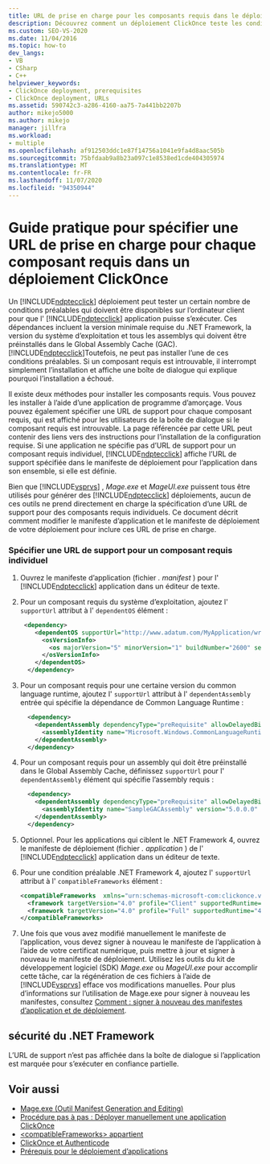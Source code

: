 ```yaml
---
title: URL de prise en charge pour les composants requis dans le déploiement ClickOnce
description: Découvrez comment un déploiement ClickOnce teste les conditions préalables pour que l’application ClickOnce s’exécute et comment le déploiement traite les conditions préalables manquantes.
ms.custom: SEO-VS-2020
ms.date: 11/04/2016
ms.topic: how-to
dev_langs:
- VB
- CSharp
- C++
helpviewer_keywords:
- ClickOnce deployment, prerequisites
- ClickOnce deployment, URLs
ms.assetid: 590742c3-a286-4160-aa75-7a441bb2207b
author: mikejo5000
ms.author: mikejo
manager: jillfra
ms.workload:
- multiple
ms.openlocfilehash: af912503ddc1e87f14756a1041e9fa4d8aac505b
ms.sourcegitcommit: 75bfdaab9a8b23a097c1e8538ed1cde404305974
ms.translationtype: MT
ms.contentlocale: fr-FR
ms.lasthandoff: 11/07/2020
ms.locfileid: "94350944"
---
```

# <a name="how-to-specify-a-support-url-for-individual-prerequisites-in-a-clickonce-deployment"></a>Guide pratique pour spécifier une URL de prise en charge pour chaque composant requis dans un déploiement ClickOnce
Un [!INCLUDE[ndptecclick](../deployment/includes/ndptecclick_md.md)] déploiement peut tester un certain nombre de conditions préalables qui doivent être disponibles sur l’ordinateur client pour que l' [!INCLUDE[ndptecclick](../deployment/includes/ndptecclick_md.md)] application puisse s’exécuter. Ces dépendances incluent la version minimale requise du .NET Framework, la version du système d’exploitation et tous les assemblys qui doivent être préinstallés dans le Global Assembly Cache (GAC). [!INCLUDE[ndptecclick](../deployment/includes/ndptecclick_md.md)]Toutefois, ne peut pas installer l’une de ces conditions préalables. Si un composant requis est introuvable, il interrompt simplement l’installation et affiche une boîte de dialogue qui explique pourquoi l’installation a échoué.

 Il existe deux méthodes pour installer les composants requis. Vous pouvez les installer à l’aide d’une application de programme d’amorçage. Vous pouvez également spécifier une URL de support pour chaque composant requis, qui est affiché pour les utilisateurs de la boîte de dialogue si le composant requis est introuvable. La page référencée par cette URL peut contenir des liens vers des instructions pour l’installation de la configuration requise. Si une application ne spécifie pas d’URL de support pour un composant requis individuel, [!INCLUDE[ndptecclick](../deployment/includes/ndptecclick_md.md)] affiche l’URL de support spécifiée dans le manifeste de déploiement pour l’application dans son ensemble, si elle est définie.

 Bien que [!INCLUDE[vsprvs](../code-quality/includes/vsprvs_md.md)] , *Mage.exe* et *MageUI.exe* puissent tous être utilisés pour générer des [!INCLUDE[ndptecclick](../deployment/includes/ndptecclick_md.md)] déploiements, aucun de ces outils ne prend directement en charge la spécification d’une URL de support pour des composants requis individuels. Ce document décrit comment modifier le manifeste d’application et le manifeste de déploiement de votre déploiement pour inclure ces URL de prise en charge.

### <a name="specify-a-support-url-for-an-individual-prerequisite"></a>Spécifier une URL de support pour un composant requis individuel

1. Ouvrez le manifeste d’application (fichier *. manifest* ) pour l' [!INCLUDE[ndptecclick](../deployment/includes/ndptecclick_md.md)] application dans un éditeur de texte.

2. Pour un composant requis du système d’exploitation, ajoutez l' `supportUrl` attribut à l' `dependentOS` élément :

   ```xml
    <dependency>
       <dependentOS supportUrl="http://www.adatum.com/MyApplication/wrongOSFound.htm">
         <osVersionInfo>
           <os majorVersion="5" minorVersion="1" buildNumber="2600" servicePackMajor="0" servicePackMinor="0" />
         </osVersionInfo>
       </dependentOS>
     </dependency>
   ```

3. Pour un composant requis pour une certaine version du common language runtime, ajoutez l' `supportUrl` attribut à l' `dependentAssembly` entrée qui spécifie la dépendance de Common Language Runtime :

   ```xml
     <dependency>
       <dependentAssembly dependencyType="preRequisite" allowDelayedBinding="true" supportUrl=" http://www.adatum.com/MyApplication/wrongClrVersionFound.htm">
         <assemblyIdentity name="Microsoft.Windows.CommonLanguageRuntime" version="4.0.30319.0" />
       </dependentAssembly>
     </dependency>
   ```

4. Pour un composant requis pour un assembly qui doit être préinstallé dans le Global Assembly Cache, définissez `supportUrl` pour l' `dependentAssembly` élément qui spécifie l’assembly requis :

   ```xml
     <dependency>
       <dependentAssembly dependencyType="preRequisite" allowDelayedBinding="true" supportUrl=" http://www.adatum.com/MyApplication/missingSampleGACAssembly.htm">
         <assemblyIdentity name="SampleGACAssembly" version="5.0.0.0" publicKeyToken="04529dfb5da245c5" processorArchitecture="msil" language="neutral" />
       </dependentAssembly>
     </dependency>
   ```

5. Optionnel. Pour les applications qui ciblent le .NET Framework 4, ouvrez le manifeste de déploiement (fichier *. application* ) de l' [!INCLUDE[ndptecclick](../deployment/includes/ndptecclick_md.md)] application dans un éditeur de texte.

6. Pour une condition préalable .NET Framework 4, ajoutez l' `supportUrl` attribut à l' `compatibleFrameworks` élément :

   ```xml
   <compatibleFrameworks  xmlns="urn:schemas-microsoft-com:clickonce.v2" supportUrl="http://adatum.com/MyApplication/CompatibleFrameworks.htm">
     <framework targetVersion="4.0" profile="Client" supportedRuntime="4.0.30319" />
     <framework targetVersion="4.0" profile="Full" supportedRuntime="4.0.30319" />
   </compatibleFrameworks>
   ```

7. Une fois que vous avez modifié manuellement le manifeste de l’application, vous devez signer à nouveau le manifeste de l’application à l’aide de votre certificat numérique, puis mettre à jour et signer à nouveau le manifeste de déploiement. Utilisez les outils du kit de développement logiciel (SDK) *Mage.exe* ou *MageUI.exe* pour accomplir cette tâche, car la régénération de ces fichiers à l’aide de [!INCLUDE[vsprvs](../code-quality/includes/vsprvs_md.md)] efface vos modifications manuelles. Pour plus d’informations sur l’utilisation de Mage.exe pour signer à nouveau les manifestes, consultez [Comment : signer à nouveau des manifestes d’application et de déploiement](../deployment/how-to-re-sign-application-and-deployment-manifests.md).

## <a name="net-framework-security"></a>sécurité du .NET Framework
 L’URL de support n’est pas affichée dans la boîte de dialogue si l’application est marquée pour s’exécuter en confiance partielle.

## <a name="see-also"></a>Voir aussi
- [Mage.exe (Outil Manifest Generation and Editing)](/dotnet/framework/tools/mage-exe-manifest-generation-and-editing-tool)
- [Procédure pas à pas : Déployer manuellement une application ClickOnce](../deployment/walkthrough-manually-deploying-a-clickonce-application.md)
- [\<compatibleFrameworks> appartient](../deployment/compatibleframeworks-element-clickonce-deployment.md)
- [ClickOnce et Authenticode](../deployment/clickonce-and-authenticode.md)
- [Prérequis pour le déploiement d’applications](../deployment/application-deployment-prerequisites.md)